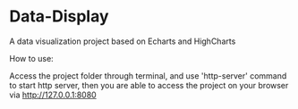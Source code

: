 # Data-Display
A data visualization project based on Echarts and HighCharts

How to use:

Access the project folder through terminal, and use 'http-server' command to start http server, then you are able to access the project on your browser via http://127.0.0.1:8080
